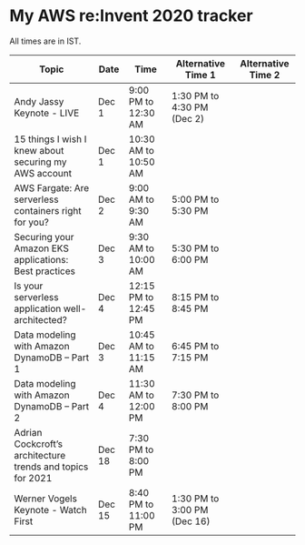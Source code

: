 # My AWS re:Invent 2020 tracker
All times are in IST.

Topic  | Date | Time | Alternative Time 1 | Alternative Time 2
|------| -----| -----| ------------------ | ------------------
Andy Jassy Keynote - LIVE | Dec 1 | 9:00 PM to 12:30 AM | 1:30 PM to 4:30 PM (Dec 2)
15 things I wish I knew about securing my AWS account | Dec 1 | 10:30 AM to 10:50 AM | 
AWS Fargate: Are serverless containers right for you? | Dec 2 | 9:00 AM to 9:30 AM | 5:00 PM to 5:30 PM |
Securing your Amazon EKS applications: Best practices | Dec 3 | 9:30 AM to 10:00 AM | 5:30 PM to 6:00 PM |
Is your serverless application well-architected? | Dec 4 | 12:15 PM to 12:45 PM | 8:15 PM to 8:45 PM |  |
Data modeling with Amazon DynamoDB – Part 1 | Dec 3 | 10:45 AM to 11:15 AM | 6:45 PM to 7:15 PM  | 
Data modeling with Amazon DynamoDB – Part 2 | Dec 4 | 11:30 AM to 12:00 PM | 7:30 PM to 8:00 PM | |
Adrian Cockcroft’s architecture trends and topics for 2021 | Dec 18 | 7:30 PM to 8:00 PM | | 
Werner Vogels Keynote - Watch First | Dec 15 | 8:40 PM to 11:00 PM | 1:30 PM to 3:00 PM (Dec 16) 


